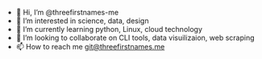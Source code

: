 - 👋 Hi, I’m @threefirstnames-me
- 👀 I’m interested in science, data, design
- 🌱 I’m currently learning python, Linux, cloud technology
- 💞️ I’m looking to collaborate on CLI tools, data visuilizaion, web scraping
- 📫 How to reach me git@threefirstnames.me

<!---
threefirstnames-me/threefirstnames-me is a ✨ special ✨ repository because its `README.md` (this file) appears on your GitHub profile.
You can click the Preview link to take a look at your changes.
--->
